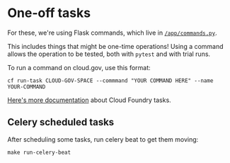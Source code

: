 # One-off tasks

For these, we're using Flask commands, which live in [`/app/commands.py`](../app/commands.py).

This includes things that might be one-time operations! Using a command allows the operation to be tested, 
both with `pytest` and with trial runs.

To run a command on cloud.gov, use this format:

```
cf run-task CLOUD-GOV-SPACE --commmand "YOUR COMMAND HERE" --name YOUR-COMMAND
```

[Here's more documentation](https://docs.cloudfoundry.org/devguide/using-tasks.html) about Cloud Foundry tasks.

## Celery scheduled tasks

After scheduling some tasks, run celery beat to get them moving:

```
make run-celery-beat
```
